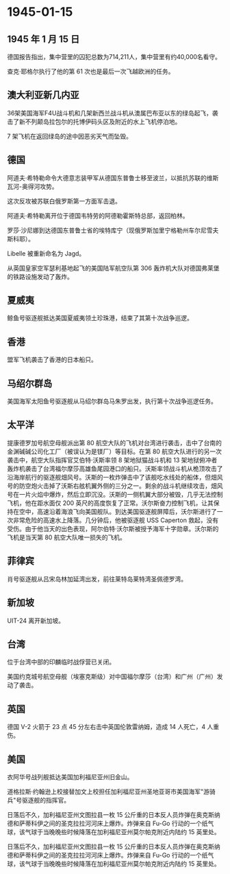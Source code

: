 # 1945-01-15

## 1945 年 1 月 15 日

德国报告指出，集中营里的囚犯总数为714,211人，集中营里有约40,000名看守。

查克·耶格尔执行了他的第 61 次也是最后一次飞越欧洲的任务。

## 澳大利亚新几内亚

36架美国海军F4U战斗机和几架新西兰战斗机从澳属巴布亚以东的绿岛起飞，袭击了新不列颠岛拉包尔的托博伊码头区及附近的水上飞机停泊地。

7 架飞机在返回绿岛的途中因恶劣天气而坠毁。

## 德国

阿道夫·希特勒命令大德意志装甲军从德国东普鲁士移至波兰，以抵抗苏联的维斯瓦河-奥得河攻势。

这次反攻被苏联白俄罗斯第一方面军击退。

阿道夫·希特勒离开位于德国韦特劳的阿德勒霍斯特总部，返回柏林。

罗莎·沙尼娜到达德国东普鲁士省的埃特库宁（现俄罗斯加里宁格勒州车尔尼雪夫斯科耶）。

Libelle 被重新命名为 Jagd。

从英国皇家空军瑟利基地起飞的美国陆军航空队第 306
轰炸机大队对德国弗莱堡的铁路设施发动了轰炸。

## 夏威夷

鲸鱼号驱逐舰抵达美国夏威夷领土珍珠港，结束了其第十次战争巡逻。

## 香港

盟军飞机袭击了香港的日本船只。

## 马绍尔群岛

美国海军太阳鱼号驱逐舰从马绍尔群岛马朱罗出发，执行第十次战争巡逻任务。

## 太平洋

提康德罗加号航空母舰派出第 80
航空大队的飞机对台湾进行袭击，击中了台南的金渊碱碱公司化工厂（被误认为是镁厂）等目标。在第
80 航空大队进行的另一次袭击中，航空大队指挥官艾伯特·沃斯率领 8
架地狱猫战斗机和 13
架地狱俯冲者轰炸机袭击了台湾福尔摩莎高雄鱼尾园港口的船只。沃斯率领战斗机从桅顶攻击了沿海岸航行的驱逐舰畑风号。沃斯的一枚炸弹击中了该舰吃水线处的船体，但畑风号的防空炮火击掉了沃斯右舷机翼外侧的三分之一。剩余的战斗机继续攻击，畑风号在一片火焰中爆炸，然后立即沉没。沃斯的一侧机翼大部分被毁，几乎无法控制飞机，他在距水面仅
200
英尺的高度恢复了正常。沃尔斯奋力控制飞机，让其保持在空中，高速沿着海浪飞向美国舰队。到达美国驱逐舰屏障后，沃尔斯进行了一次非常危险的高速水上降落。几分钟后，他被驱逐舰
USS Caperton
救起，没有受伤。由于他当天的出色表现，阿尔伯特·沃尔斯被授予海军十字勋章。沃尔斯的飞机是当天第
80 航空大队唯一损失的飞机。

## 菲律宾

肖号驱逐舰从吕宋岛林加延湾出发，前往莱特岛莱特湾圣佩德罗湾。

## 新加坡

UIT-24 离开新加坡。

## 台湾

位于台湾中部的印麟临时战俘营已关闭。

美国约克城号航空母舰（埃塞克斯级）对中国福尔摩莎（台湾）和广州（广州）发动了袭击。

## 英国

德国 V-2 火箭于 23 点 45 分左右击中英国伦敦雷纳姆，造成 14 人死亡，4
人重伤。

## 美国

衣阿华号战列舰抵达美国加利福尼亚州旧金山。

道格拉斯·约翰逊上校接替加文上校担任加利福尼亚州圣地亚哥市美国海军"游骑兵"号驱逐舰的指挥官。

日落后不久，加利福尼亚州文图拉县一枚 15
公斤重的日本反人员炸弹在奥克斯纳德和萨蒂科伊之间的圣克拉拉河河床上爆炸。炸弹来自
Fu-Go
行动的一个纸气球，该气球于当晚晚些时候降落在加利福尼亚州莫尔帕克附近内陆约
15 英里处。

日落后不久，加利福尼亚州文图拉县一枚 15
公斤重的日本反人员炸弹在奥克斯纳德和萨蒂科伊之间的圣克拉拉河河床上爆炸。炸弹来自
Fu-Go
行动的一个纸气球，该气球于当晚晚些时候降落在加利福尼亚州莫尔帕克附近内陆约
15 英里处。

